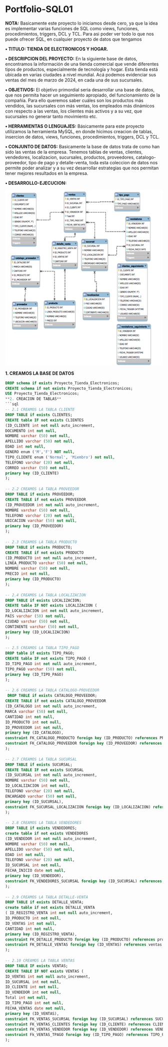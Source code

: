 # Portfolio-SQL01

**NOTA:**
Basicamente este proyecto lo iniciamos desde cero, ya que la idea es implementar varias funciones de SQL como views, funciones, procedimientos, triggers, DCL y TCL. Para asi poder ver todo lo que nos puede ofrecer SQL, en cualquier proyecto de datos que tengamos

**•	TITULO: TIENDA DE ELECTRONICOS Y HOGAR.**

**•	DESCRIPCION DEL PROYECTO:** En la siguiente base de datos, encontramos la información de una tienda comercial que vende diferentes tipos de productos, especialmente de tecnología y hogar. Esta tienda está ubicada en varias ciudades a nivel mundial. Acá podemos evidenciar sus ventas del mes de marzo de 2024, en cada una de sus sucursales.

**•	OBJETIVOS:**
El objetivo primordial seria desarrollar una base de datos, que nos permita hacer un seguimiento apropiado, del funcionamiento de la compañía. Para ello queremos saber cuáles son los productos más vendidos, las sucursales con más ventas, los empleados más dinámicos con respecto a las ventas, los clientes más activos y a su vez, que sucursales no generar tanto movimiento etc.

**•	HERRAMIENTAS O LENGUAJES:** Básicamente para este proyecto utilizamos la herramienta MySQL, en donde hicimos creacion de tablas, insercion de datos, views, funciones, procedimientos,
triggers, DCL y TCL.

**•	CONJUNTO DE DATOS:** Basicamente la base de datos trata de como han sido las ventas de la empresa. Tenemos tablas de ventas, clientes, vendedores, localizacion, sucursales, productos,
proveedores, catalogo-proveedor, tipo de pago y detalle-venta, toda esta coleccion de datos nos permite poder analizar y a su vez desarrollar estrategias que nos permitan tener mejores resultados en la empresa.

**•	DESARROLLO-EJECUCION:**

![DIAGRAMA-ENTIDAD-RELACION](https://github.com/pocolus/Portfolio-SQL01/blob/main/Imagen1.png)

**1. CREAMOS LA BASE DE DATOS**
```sql
DROP schema if exists Proyecto_Tienda_Electronicos;
CREATE schema if not exists Proyecto_Tienda_Electronicos;
USE Proyecto_Tienda_Electronicos;
**2. CREACION DE TABLAS**
```sql
-- 2.1 CREAMOS LA TABLA CLIENTE
DROP TABLE if exists CLIENTES;
CREATE table IF not exists CLIENTES
(ID_CLIENTE int not null auto_increment,
DOCUMENTO int not null,
NOMBRE varchar (50) not null,
APELLIDO varchar (50) not null,
EDAD int not null,
GENERO enum ('M','F') NOT null,
TIPO_CLIENTE enum ('Normal', 'Miembro') not null,
TELEFONO varchar (20) not null,
CORREO varchar (50) not null,
primary key (ID_CLIENTE)
);

-- 2.2 CREAMOS LA TABLA PROVEEDOR
DROP TABLE if exists PROVEEDOR;
CREATE TABLE if not exists PROVEEDOR
(ID_PROVEEDOR int not null auto_increment,
NOMBRE varchar (50) not null,
TELEFONO varchar (20) not null,
UBICACION varchar (50) not null,
primary key (ID_PROVEEDOR)
);

-- 2.3 CREAMOS LA TABLA PRODUCTO
DROP TABLE if exists PRODUCTO;
CREATE TABLE if not exists PRODUCTO
(ID_PRODUCTO int not null auto_increment,
LINEA_PRODUCTO varchar (50) not null,
NOMBRE varchar (50) not null,
PRECIO int not null,
primary key (ID_PRODUCTO)
);

-- 2.4 CREAMOS LA TABLA LOCALIZACION
DROP TABLE if exists LOCALIZACION;
CREATE table IF NOT exists LOCALIZACION (
ID_LOCALIZACION int not null auto_increment,
PAIS varchar (50) not null,
CIUDAD varchar (50) not null,
CONTINENTE varchar (50) not null,
primary key (ID_LOCALIZACION)
);

-- 2.5 CREAMOS LA TABLA TIPO_PAGO
DROP table if exists TIPO_PAGO;
CREATE table IF not exists TIPO_PAGO (
ID_TIPO_PAGO int not null auto_increment,
TIPO_PAGO varchar (50) not null,
primary key (ID_TIPO_PAGO)
);

-- 2.6 CREAMOS LA TABLA CATALOGO-PROVEEDOR
 DROP TABLE if exists CATALOGO_PROVEEDOR;
CREATE TABLE if not exists CATALOGO_PROVEEDOR
(ID_CATALOGO int not null auto_increment,
MARCA varchar (50) not null,
CANTIDAD int not null,
ID_PRODUCTO int not null,
ID_PROVEEDOR int not null,
primary key (ID_CATALOGO),
constraint FK_CATALOGO_PRODUCTO foreign key (ID_PRODUCTO) references PRODUCTO (ID_PRODUCTO),
constraint FK_CATALOGO_PROVEEDOR foreign key (ID_PROVEEDOR) references PROVEEDOR (ID_PROVEEDOR)
);

-- 2.7 CREAMOS LA TABLA SUCURSAL
DROP TABLE if exists SUCURSAL; 
CREATE TABLE IF not exists SUCURSAL 
(ID_SUCURSAL int not null auto_increment,
NOMBRE varchar (50) not null,
ID_LOCALIZACION int not null,
TELEFONO varchar (20) not null,
ENCARGADO varchar (50) not null,
primary key (ID_SUCURSAL),
constraint FK_SUCURSAL_LOCALIZACION foreign key (ID_LOCALIZACION) references LOCALIZACION (ID_LOCALIZACION)
);

-- 2.8 CREAMOS LA TABLA VENDEDORES
DROP TABLE if exists VENDEDORES;
create table if not exists VENDEDORES 
(ID_VENDEDOR int not null auto_increment,
NOMBRE varchar (50) not null,
APELLIDO varchar (50) not null,
EDAD int not null,
TELEFONO varchar (20) not null,
ID_SUCURSAL int not null,
FECHA_INICIO date not null,
primary key (ID_VENDEDOR),
constraint FK_VENDEDORES_SUCURSAL foreign key (ID_SUCURSAL) references SUCURSAL (ID_SUCURSAL)
);

-- 2.9 CREAMOS LA TABLA DETALLE-VENTA
DROP TABLE if exists DETALLE_VENTA;
create table if not exists DETALLE_VENTA
( ID_REGISTRO_VENTA int not null auto_increment,
ID_PRODUCTO int not null,
ID_VENTAS int not null,
CANTIDAD int not null,
primary key (ID_REGISTRO_VENTA),
constraint FK_DETALLE_PRODUCTO foreign key (ID_PRODUCTO) references producto (ID_PRODUCTO),
constraint FK_DETALLE_VENTAS foreign key (ID_VENTAS) references ventas (ID_VENTAS)
);

-- 2.10 CREAMOS LA TABLA VENTAS
DROP TABLE IF exists VENTAS;
CREATE TABLE IF NOT exists VENTAS (
ID_VENTAS int not null auto_increment,
ID_SUCURSAL int not null,
ID_CLIENTE int not null,
ID_VENDEDOR int not null,
Total int not null,
ID_TIPO_PAGO int not null,
FECHA_VENTAS date not null,
primary key (ID_VENTAS),
constraint FK_VENTAS_SUCURSAL foreign key (ID_SUCURSAL) references SUCURSAL (ID_SUCURSAL),
constraint FK_VENTAS_CLIENTES foreign key (ID_CLIENTE) references CLIENTES (ID_CLIENTE),
constraint FK_VENTAS_VENDEDOR foreign key (ID_VENDEDOR) references VENDEDORES (ID_VENDEDOR),
constraint Fk_VENTAS_TPAGO foreign key (ID_TIPO_PAGO) references TIPO_PAGO (ID_TIPO_PAGO)
);

